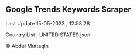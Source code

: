 

## Google Trends Keywords Scraper 
 
Last Update 15-05-2023 , 12:58:28

Country List :
UNITED STATES.json



© Abdul Muttaqin 
